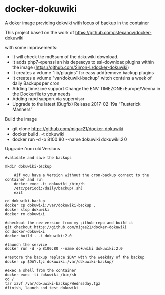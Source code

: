 # docker-dokuwiki
A doker image providing dokwiki with focus of backup in the container 

This project based on the work of https://github.com/istepanov/docker-dokuwiki


with some improvements:
  * It will check the md5sum of the dokuwiki download.
  * It adds php7-openssl an his depencys to ssl-download plugins within the image (https://github.com/Simon-L/docker-dokuwiki)
  * It creates a volume "lib/plugins" for easy add|remove|backup plugins
  * It creates a volume "var/dokuwiki-backup" witch contains a week of daily Backups per cron
  * Adding timezone support 
    Change the ENV TIMEZONE=Europe/Vienna in the Dockerfile to your needs
  * Adding ntpd support via supervisor
  * Upgrade to the latest (Bugfix) Release 2017-02-19a “Frusterick Manners”

Build the image

  * git clone https://github.com/migae21/docker-dokuwiki
  * docker build . -t dokuwiki
  * docker run -d -p 8100:80 --name dokuwiki dokuwiki:2.0

Upgrade from old Versions
```
#validate and save the backups

mkdir dokuwiki-backup

    #if you have a Version without the cron-backup connect to the container and run 
    docker exec -ti dokuwiki /bin/sh
    /etc/periodic/daily/backup(.sh)   
    exit

cd dokuwiki-backup
docker cp dokuwiki:/var/dokuwiki-backup .
docker stop dokuwiki
docker rm dokuwiki

#checkout the new version from my github-repo and build it
git checkout https://github.com/migae21/docker-dokuwiki
cd docker-dokuwiki
docker build . -t dokuwiki:2.0

#launch the service
docker run -d -p 8100:80 --name dokuwiki dokuwiki:2.0

#restore the backup replace $DAY with the weekday of the backup
docker cp $DAY.tgz dokuwiki:/var/dokuwiki-backup/

#exec a shell from the container
docker exec -ti dokuwiki /bin/sh
cd /
tar xzvf /var/dokuwiki-backup/Wednesday.tgz
#finish, launch and test dokuwiki

```  
